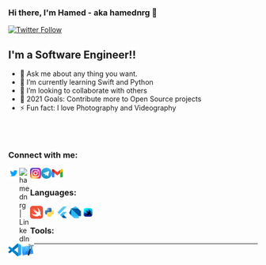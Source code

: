 ### Hi there, I'm Hamed - aka hamednrg 👋


[![Twitter Follow](https://img.shields.io/twitter/follow/hamednrg?style=social)](https://twitter.com/intent/follow?original_referer=https%3A%2F%2Fgithub.com%2FcodeSTACKr&screen_name=codeSTACKr)

## I'm a Software Engineer!!

- 💬 Ask me about any thing you want.
- 🌱 I’m currently learning Swift and Python
- 👯 I’m looking to collaborate with others
- 🥅 2021 Goals: Contribute more to Open Source projects
- ⚡ Fun fact: I love Photography and Videography

<br />
<br />


### Connect with me:



[<img align="left" alt="hamednrg | Twitter" width="22px" src="https://raw.githubusercontent.com/github/explore/80688e429a7d4ef2fca1e82350fe8e3517d3494d/topics/twitter/twitter.png" />][twitter]
[<img align="left" alt="hamednrg | LinkedIn" width="22px" src="https://cdn.jsdelivr.net/npm/simple-icons@v3/icons/linkedin.svg" />][linkedin]
[<img align="left" alt="hamednrg | Instagram" width="22px" src="https://raw.githubusercontent.com/github/explore/06c46459e7947c8a25f72798af696d66e202ac39/topics/instagram/instagram.png" />][instagram]
[<img align="left" alt="hamednrg | Instagram" width="22px" src="https://raw.githubusercontent.com/github/explore/80688e429a7d4ef2fca1e82350fe8e3517d3494d/topics/telegram/telegram.png" />][telegram]
[<img align="left" alt="hamednrg | Instagram" width="22px" src="https://raw.githubusercontent.com/github/explore/c48cd5d649ad3d397166ad3661a259bed9696ea6/topics/gmail/gmail.png" />][mail]

<br />

### Languages:



<img align="left" alt="Swift" width="26px" src="https://raw.githubusercontent.com/github/explore/80688e429a7d4ef2fca1e82350fe8e3517d3494d/topics/swift/swift.png" />

<img align="left" alt="Python" width="26px" src="https://raw.githubusercontent.com/github/explore/80688e429a7d4ef2fca1e82350fe8e3517d3494d/topics/python/python.png" />

<img align="left" alt="Flutter" width="26px" src="https://raw.githubusercontent.com/github/explore/cebd63002168a05a6a642f309227eefeccd92950/topics/flutter/flutter.png" />

<img align="left" alt="Dart" width="26px" src="https://raw.githubusercontent.com/github/explore/80688e429a7d4ef2fca1e82350fe8e3517d3494d/topics/dart/dart.png" />

<img align="left" alt="Visual Studio Code" width="26px" src="https://raw.githubusercontent.com/github/explore/ecafd74ee977bc5f312cb476f3ba8054ce232f0e/topics/swiftui/swiftui.png" />

<br />

### Tools: 

<img align="left" alt="Visual Studio Code" width="26px" src="https://raw.githubusercontent.com/github/explore/80688e429a7d4ef2fca1e82350fe8e3517d3494d/topics/visual-studio-code/visual-studio-code.png" />

<img align="left" alt="Xcode" width="26px" src="https://raw.githubusercontent.com/github/explore/530398b5c9b0fd57127e2564bd664575f02f52e4/topics/xcode/xcode.png" />


---




[twitter]: https://twitter.com/hamednrg
[instagram]: https://instagram.com/hamednrg
[linkedin]: https://www.linkedin.com/in/hamed-naji-1a3968161/
[mail]: hamednajirg@icloud.com 
[telegram]: telegram.me/hamednrg
